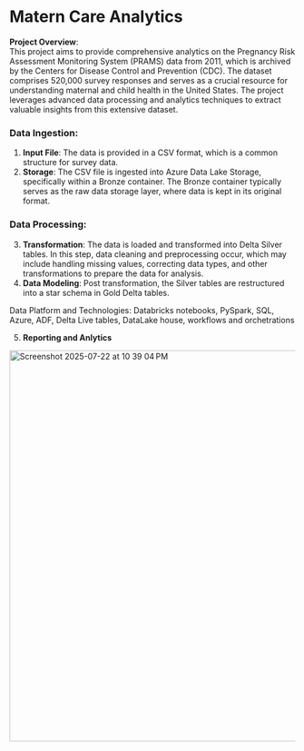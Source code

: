 # Matern Care Analytics 
**Project Overview**:  
This project aims to provide comprehensive analytics on the Pregnancy Risk Assessment Monitoring System (PRAMS) data from 2011, which is archived by the Centers for Disease Control and Prevention (CDC). The dataset comprises 520,000 survey responses and serves as a crucial resource for understanding maternal and child health in the United States. The project leverages advanced data processing and analytics techniques to extract valuable insights from this extensive dataset.

### Data Ingestion:
1. **Input File**: The data is provided in a CSV format, which is a common structure for survey data.
2. **Storage**: The CSV file is ingested into Azure Data Lake Storage, specifically within a Bronze container. The Bronze container typically serves as the raw data storage layer, where data is kept in its original format.

### Data Processing:
3. **Transformation**: The data is loaded and transformed into Delta Silver tables. In this step, data cleaning and preprocessing occur, which may include handling missing values, correcting data types, and other transformations to prepare the data for analysis.
4. **Data Modeling**: Post transformation, the Silver tables are restructured into a star schema in Gold Delta tables.

Data Platform and Technologies: Databricks notebooks, PySpark, SQL, Azure, ADF, Delta Live tables, DataLake house, workflows and orchetrations

5.  **Reporting and Anlytics**
<img width="1156" height="689" alt="Screenshot 2025-07-22 at 10 39 04 PM" src="https://github.com/user-attachments/assets/84c6cb56-b286-409f-afc2-7ad07233fc29" />
